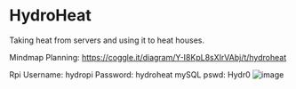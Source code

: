 # HydroHeat
Taking heat from servers and using it to heat houses.

Mindmap Planning: https://coggle.it/diagram/Y-I8KpL8sXIrVAbj/t/hydroheat

Rpi Username: hydropi
Password: hydroheat
mySQL pswd: Hydr0
![image](https://user-images.githubusercontent.com/99484954/221170031-6b09ecef-4b97-4517-ad9c-4880166373f8.png)
